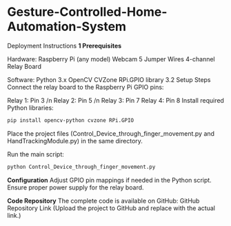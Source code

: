 # Gesture-Controlled-Home-Automation-System

Deployment Instructions
**1 Prerequisites**

Hardware:
Raspberry Pi (any model)
Webcam
5 Jumper Wires
4-channel Relay Board

Software:
Python 3.x
OpenCV
CVZone
RPi.GPIO library
3.2 Setup Steps
Connect the relay board to the Raspberry Pi GPIO pins:

Relay 1: Pin 3 /n
Relay 2: Pin 5 /n
Relay 3: Pin 7
Relay 4: Pin 8
Install required Python libraries:

 ```sh
pip install opencv-python cvzone RPi.GPIO
   ```
Place the project files (Control_Device_through_finger_movement.py and HandTrackingModule.py) in the same directory.

Run the main script:

 ```sh
python Control_Device_through_finger_movement.py
   ```
**Configuration**
Adjust GPIO pin mappings if needed in the Python script.
Ensure proper power supply for the relay board.

**Code Repository**
The complete code is available on GitHub: GitHub Repository Link
(Upload the project to GitHub and replace with the actual link.)

